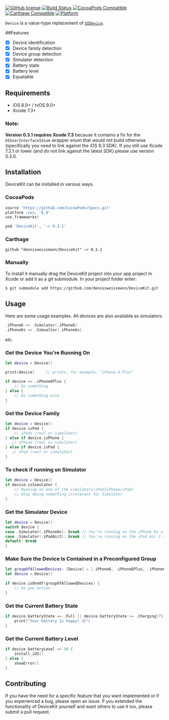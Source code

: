 [![GitHub license](https://img.shields.io/badge/license-MIT-lightgrey.svg)](https://raw.githubusercontent.com/dennisweissmann/DeviceKit/master/LICENSE)
[![Build Status](https://travis-ci.org/dennisweissmann/DeviceKit.svg)](https://travis-ci.org/dennisweissmann/DeviceKit)
[![CocoaPods Compatible](https://img.shields.io/cocoapods/v/DeviceKit.svg)](https://cocoapods.org/pods/DeviceKit)
[![Carthage Compatible](https://img.shields.io/badge/Carthage-compatible-4BC51D.svg?style=flat)](https://github.com/Carthage/Carthage)
[![Platform](https://img.shields.io/cocoapods/p/DeviceKit.svg?style=flat)](http://cocoadocs.org/docsets/DeviceKit)

`Device` is a value-type replacement of [`UIDevice`](https://developer.apple.com/library/ios/documentation/UIKit/Reference/UIDevice_Class/).

##Features

- [x] Device identification
- [x] Device family detection
- [x] Device group detection
- [x] Simulator detection
- [x] Battery state
- [x] Battery level
- [x] Equatable

## Requirements

- iOS 8.0+ / tvOS 9.0+
- Xcode 7.3+

### Note:
**Version 0.3.1 requires Xcode 7.3** because it contains a fix for the `UIUserInterfaceIdiom` wrapper enum that would not build otherwise (specifically you need to link against the iOS 9.3 SDK). If you still use Xcode 7.2.1 or lower (and do not link against the latest SDK) please use version 0.3.0.


## Installation
DeviceKit can be installed in various ways.
### CocoaPods

```ruby
source 'https://github.com/CocoaPods/Specs.git'
platform :ios, '8.0'
use_frameworks!

pod 'DeviceKit', '~> 0.3.1'
```

### Carthage

```ogdl
github "dennisweissmann/DeviceKit" ~> 0.3.1
```

### Manually
To install it manually drag the DeviceKit project into your app project in Xcode or add it as a git submodule.
In your project folder enter:
```bash
$ git submodule add https://github.com/dennisweissmann/DeviceKit.git
```

## Usage
Here are some usage examples. All devices are also available as simulators:
```swift
.iPhone6 => .Simulator(.iPhone6)
.iPhone6s => .Simualtor(.iPhone6s)
```
 
etc.

### Get the Device You're Running On
```swift
let device = Device()

print(device)     // prints, for example, "iPhone 6 Plus"

if device == .iPhone6Plus {
    // Do something
} else {
    // Do something else
}
```

### Get the Device Family
```swift
let device = Device()
if device.isPod {
    // iPods (real or simulator)
} else if device.isPhone {
   // iPhone (real or simulator)
} else if device.isPad {
   // iPad (real or simulator)
}
```
### To check if running on Simulator
```swift
let device = Device()
if device.isSimulator {
    // Running on one of the simulators(iPod/iPhone/iPad) 
    // Skip doing something irrelevant for Simulator
} 
```


### Get the Simulator Device
```swift
let device = Device()
switch device {
case .Simulator(.iPhone6s): break // You're running on the iPhone 6s simulator
case .Simulator(.iPadAir2): break // You're running on the iPad Air 2 simulator
default: break
}
```
 
### Make Sure the Device Is Contained in a Preconfigured Group
```swift
let groupOfAllowedDevices: [Device] = [.iPhone6, .iPhone6Plus, .iPhone6s, .iPhone6sPlus, .Simulator(.iPhone6), .Simulator(.iPhone6Plus), .Simulator(.iPhone6s), .Simulator(.iPhone6sPlus)]
let device = Device()
 
if device.isOneOf(groupOfAllowedDevices) {
    // Do you action
}
```

### Get the Current Battery State
```swift
if device.batteryState == .Full || device.batteryState >= .Charging(75) {
    print("Your battery is happy! 😊")
}
```

### Get the Current Battery Level
```swift
if device.batteryLevel >= 50 {
    install_iOS()
} else {
    showError()
}
```

## Contributing
If you have the need for a specific feature that you want implemented or if you experienced a bug, please open an issue.
If you extended the functionality of DeviceKit yourself and want others to use it too, please submit a pull request.
